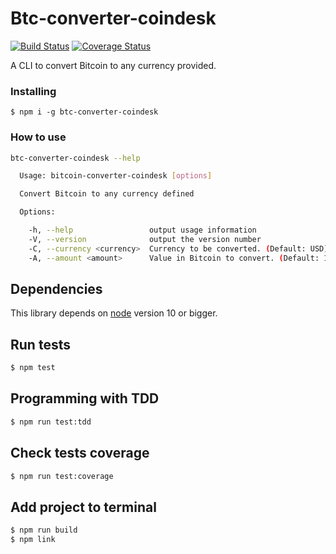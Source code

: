 # Btc-converter-coindesk

[![Build Status](https://travis-ci.org/tota1099/btc-converter-coindesk.svg?branch=master)](https://travis-ci.org/tota1099/btc-converter-coindesk)
[![Coverage Status](https://coveralls.io/repos/github/tota1099/btc-converter-coindesk/badge.svg?branch=master)](https://coveralls.io/github/tota1099/btc-converter-coindesk?branch=master)

A CLI to convert Bitcoin to any currency provided.

### Installing

```
$ npm i -g btc-converter-coindesk
```

### How to use

```sh
btc-converter-coindesk --help

  Usage: bitcoin-converter-coindesk [options]

  Convert Bitcoin to any currency defined

  Options:

    -h, --help                 output usage information
    -V, --version              output the version number
    -C, --currency <currency>  Currency to be converted. (Default: USD)
    -A, --amount <amount>      Value in Bitcoin to convert. (Default: 1)
```

## Dependencies

This library depends on [node](https://nodejs.org/en/) version 10 or bigger.

## Run tests

```sh
$ npm test
```

## Programming with TDD

```sh
$ npm run test:tdd
```

## Check tests coverage

```sh
$ npm run test:coverage
```

## Add project to terminal

```sh
$ npm run build
$ npm link
```
